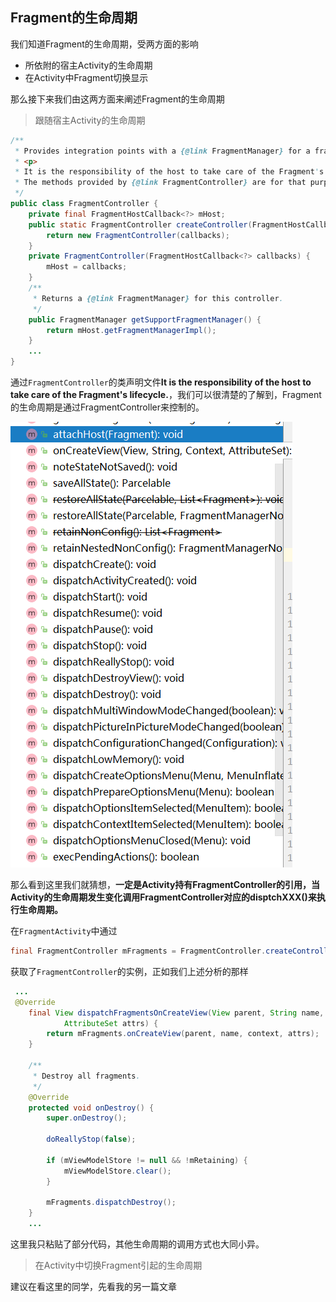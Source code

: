 ## Fragment的生命周期

我们知道Fragment的生命周期，受两方面的影响

- 所依附的宿主Activity的生命周期
- 在Activity中Fragment切换显示

那么接下来我们由这两方面来阐述Fragment的生命周期

> 跟随宿主Activity的生命周期

```java
/**
 * Provides integration points with a {@link FragmentManager} for a fragment host.
 * <p>
 * It is the responsibility of the host to take care of the Fragment's lifecycle.
 * The methods provided by {@link FragmentController} are for that purpose.
 */
public class FragmentController {
    private final FragmentHostCallback<?> mHost;
    public static FragmentController createController(FragmentHostCallback<?> callbacks) {
        return new FragmentController(callbacks);
    }
    private FragmentController(FragmentHostCallback<?> callbacks) {
        mHost = callbacks;
    }
    /**
     * Returns a {@link FragmentManager} for this controller.
     */
    public FragmentManager getSupportFragmentManager() {
        return mHost.getFragmentManagerImpl();
    }
    ...
}
```

通过`FragmentController`的类声明文件**It is the responsibility of the host to take care of the Fragment's lifecycle.**，我们可以很清楚的了解到，Fragment的生命周期是通过FragmentController来控制的。

![FragmentControl生命周期图](FragmentControl生命周期图.png)

那么看到这里我们就猜想，**一定是Activity持有FragmentController的引用，当Activity的生命周期发生变化调用FragmentController对应的disptchXXX()来执行生命周期。**

在`FragmentActivity`中通过

```java
final FragmentController mFragments = FragmentController.createController(new HostCallbacks());
```

获取了`FragmentController`的实例，正如我们上述分析的那样

```	java
 ...
 @Override
    final View dispatchFragmentsOnCreateView(View parent, String name, Context context,
            AttributeSet attrs) {
        return mFragments.onCreateView(parent, name, context, attrs);
    }

    /**
     * Destroy all fragments.
     */
    @Override
    protected void onDestroy() {
        super.onDestroy();

        doReallyStop(false);

        if (mViewModelStore != null && !mRetaining) {
            mViewModelStore.clear();
        }

        mFragments.dispatchDestroy();
    }
    ...
```

这里我只粘贴了部分代码，其他生命周期的调用方式也大同小异。

> 在Activity中切换Fragment引起的生命周期

建议在看这里的同学，先看我的另一篇文章